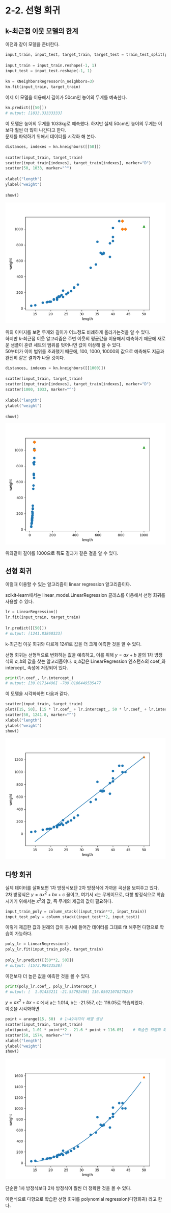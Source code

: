 # 2-2. 선형 회귀

## k-최근접 이웃 모델의 한계

이전과 같이 모델을 준비한다.

```python
input_train, input_test, target_train, target_test = train_test_split(perch_length, perch_weight, random_state=42)

input_train = input_train.reshape(-1, 1)
input_test = input_test.reshape(-1, 1)

kn = KNeighborsRegressor(n_neighbors=3)
kn.fit(input_train, target_train)
```

이제 이 모델을 이용해서 길이가 50cm인 농어의 무게를 예측한다.

```python
kn.predict([[50]])
# output: [1033.33333333]
```

이 모델은 농어의 무게를 1033kg로 예측했다. 하지만 실제 50cm인 농어의 무게는 이보다 훨씬 더 많이 나간다고 한다.    
문제를 파악하기 위해서 데이터를 시각화 해 본다.

```python
distances, indexes = kn.kneighbors([[50]])

scatter(input_train, target_train)
scatter(input_train[indexes], target_train[indexes], marker="D")
scatter(50, 1033, marker="^")

xlabel("length")
ylabel("weight")

show()
```

![scatter1.png](https://raw.githubusercontent.com/RFLXN/PnP.AI.2023/main/img/2-2/scatter1.png)

위의 이미지를 보면 무게와 길이가 어느정도 비례하게 올라가는것을 알 수 있다.    
하지만 k-최근접 이웃 알고리즘은 주변 이웃의 평균값을 이용해서 예측하기 때문에 새로운 샘플이 훈련 세트의 범위를 벗어나면 값이 이상해 질 수 있다.   
50부터가 이미 범위를 초과했기 때문에, 100, 1000, 10000의 값으로 예측해도 지금과 완전히 같은 결과가 나올 것이다.

```python
distances, indexes = kn.kneighbors([[1000]])

scatter(input_train, target_train)
scatter(input_train[indexes], target_train[indexes], marker="D")
scatter(1000, 1033, marker="^")

xlabel("length")
ylabel("weight")

show()
```

![scatter2.png](https://raw.githubusercontent.com/RFLXN/PnP.AI.2023/main/img/2-2/scatter2.png)

위와같이 길이를 1000으로 줘도 결과가 같은 걸을 알 수 있다.

## 선형 회귀

이럴때 이용할 수 있는 알고리즘이 linear regression 알고리즘이다.    

scikit-learn에서는 linear_model.LinearRegression 클래스를 이용해서 선형 회귀를 사용할 수 있다.

```python
lr = LinearRegression()
lr.fit(input_train, target_train)

lr.predict([[50]])
# output: [1241.83860323]
```

k-최근접 이웃 회귀와 다르게 1241로 값을 더 크게 예측한 것을 알 수 있다.    

선형 회귀는 선형적으로 변화하는 값을 예측하고, 이를 위해 $y = ax + b$ 꼴의 1차 방정식의 $a, b$의 값을 찾는 알고리즘이다.
$a, b$값은 LinearRegression 인스턴스의 coef_와 intercept_ 속성에 저장되어 있다.

```python
print(lr.coef_, lr.intercept_)
# output: [39.01714496] -709.0186449535477
```

이 모델을 시각화하면 다음과 같다.

```python
scatter(input_train, target_train)
plot([15, 50], [15 * lr.coef_ + lr.intercept_, 50 * lr.coef_ + lr.intercept_])  # 학습한 모델의 최적선
scatter(50, 1241.8, marker="^")
xlabel("length")
ylabel("weight")
show()
```

![linear1.png](https://raw.githubusercontent.com/RFLXN/PnP.AI.2023/main/img/2-2/linear1.png)

## 다항 회귀

실제 데이터를 살펴보면 1차 방정식보단 2차 방정식에 가까운 곡선을 보여주고 있다.    
2차 방정식은 $y = ax^2 + bx + c$ 꼴이고, 여기서 x는 무게이므로, 다항 방정식으로 학습시키기 위해서는 $x^2$의 값, 
즉 무게의 제곱의 값이 필요하다.

```python
input_train_poly = column_stack((input_train**2, input_train))
input_test_poly = column_stack((input_test**2, input_test))
```

이렇게 제곱한 값과 원래의 값이 동시에 들어간 데이터를 그대로 fit 해주면 다항으로 학습이 가능하다.

```python
poly_lr = LinearRegression()
poly_lr.fit(input_train_poly, target_train)

poly_lr.predict([[50**2, 50]])
# output: [1573.98423528]
```

이전보다 더 높은 값을 예측한 것을 볼 수 있다.

```python
print(poly_lr.coef_, poly_lr.intercept_)
# output: [  1.01433211 -21.55792498] 116.05021078278259
```

$y = ax^2 + bx + c$ 에서 a는 1.014, b는 -21.557, c는 116.05로 학습되었다.    
이것을 시각화하면

```python
point = arange(15, 50)  # 1~49까지의 배열 생성
scatter(input_train, target_train)
plot(point, 1.01 * point**2 - 21.6 * point + 116.05)    # 학습한 모델의 최적선 (2차 방정식)
scatter(50, 1574, marker="^")
xlabel("length")
ylabel("weight")
show()
```

![linear2.png](https://raw.githubusercontent.com/RFLXN/PnP.AI.2023/main/img/2-2/linear2.png)

단순한 1차 방정식보다 2차 방정식이 훨씬 더 정확한 것을 볼 수 있다.

이런식으로 다항으로 학습한 선형 회귀를 polynomial regression(다항회귀) 라고 한다.   

